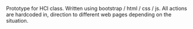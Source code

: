 Prototype for HCI class. Written using bootstrap / html / css / js. All actions
are hardcoded in, direction to different web pages depending on the situation.
